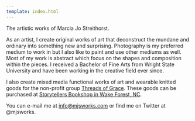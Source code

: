 ```yaml
---
template: index.html
---
```


The artistic works of Marcia Jo Streithorst.
 
As an artist, I create original works of art that deconstruct the mundane and ordinary into something new and surprising. Photography is my preferred medium to work in but I also like to paint and use other mediums as well. Most of my work is abstract which focus on the shapes and composition within the pieces. I received a Bachelor of Fine Arts from Wright State University and have been working in the creative field ever since. 

I also create mixed media functional works of art and wearable knitted goods for the non-profit group [Threads of Grace](http://www.threadsofgrace.org/). These goods can be purchased at [Storytellers Bookshop in Wake Forest, NC](http://www.storystorewf.com/).

You can e-mail me at info@mjsworks.com or find me on Twitter at @mjsworks.